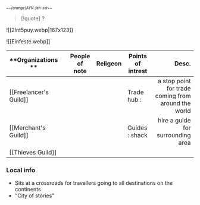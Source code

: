 <small><sub>*~={orange}AYN-feh-sst=~* </sub></small> 
> [!quote] ?
> 
> 
![[2lnt5puy.webp|167x123]] 

![[Einfeste.webp]]

| **Organizations **     |     | People of note | **Religeon** | **Points of intrest** |                                               Desc. |
| ---------------------- | --- | -------------- | ------------ | --------------------- | --------------------------------------------------: |
| [[Freelancer's Guild]] |     |                |              | Trade hub :           | a stop point for trade coming from around the world |
| [[Merchant's Guild]]   |     |                |              | Guides : shack        |                   hire a guide for surrounding area |
| [[Thieves Guild]]      |     |                |              |                       |                                                     |

### Local info
- Sits at a crossroads for travellers going to all destinations on the continents 
- "City of stories"

